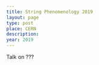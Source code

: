 ```yaml
---
title: String Phenomenology 2019
layout: page
type: post
place: CERN
description: 
year: 2019
---
```



Talk on ???
